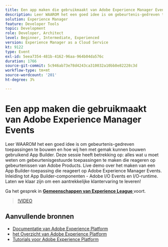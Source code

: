 ```yaml
---
title: Een app maken die gebruikmaakt van Adobe Experience Manager Events
description: Leer WAAROM het een goed idee is om gebeurtenis-gedreven toepassingen te bouwen en hoe wij hen met gemak kunnen bouwen gebruikend App Builder. Deze sessie behandelt alles wat u moet weten om gebeurtenisgestuurde toepassingen te gaan maken die reageren op gebeurtenissen van Adobe Products. Live demo over het maken van een App Builder-toepassing die reageert op Adobe Experience Manager Events. Inleiding tot App Builder-componenten - Adobe I/O Events en I/O-runtime. Laten we klaar zijn om een aantrekkelijke klantervaring te leveren!
solution: Experience Manager
feature: Developer Tools
topic: Development
role: Developer, Architect
level: Beginner, Intermediate, Experienced
version: Experience Manager as a Cloud Service
kt: 9122
type: Event
exl-id: 5eea7354-481b-4162-96aa-964b04da576c
duration: 1766
source-git-commit: 5c946ab73e78d4243ca310032a10bb8e82228c3d
workflow-type: tm+mt
source-wordcount: '201'
ht-degree: 3%

---
```


# Een app maken die gebruikmaakt van Adobe Experience Manager Events

Leer WAAROM het een goed idee is om gebeurtenis-gedreven toepassingen te bouwen en hoe wij hen met gemak kunnen bouwen gebruikend App Builder. Deze sessie heeft betrekking op: alles wat u moet weten om gebeurtenisgestuurde toepassingen te maken die reageren op gebeurtenissen van Adobe Products. Live demo over het maken van een App Builder-toepassing die reageert op Adobe Experience Manager Events. Inleiding tot App Builder-componenten - Adobe I/O Events en I/O-runtime. Laten we klaar zijn om een aantrekkelijke klantervaring te leveren!

Ga het gesprek in **[Gemeenschappen van Experience League ](https://adobe.ly/3ipjs8p)** voort.

>[!VIDEO](https://video.tv.adobe.com/v/337566/?quality=12&learn=on&hidetitle=true)

## Aanvullende bronnen

- [ Documentatie van Adobe Experience Platform ](https://experienceleague.adobe.com/docs/experience-platform.html?lang=nl-NL)
- [ het Overzicht van Adobe Experience Platform ](https://experienceleague.adobe.com/docs/experience-platform/landing/home.html?lang=nl-NL)
- [Tutorials voor Adobe Experience Platform](https://experienceleague.adobe.com/docs/platform-learn/tutorials/overview.html?lang=nl)
